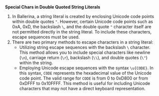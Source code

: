 **Special Chars in Double Quoted String Literals**

1. In Ballerina, a string literal is created by enclosing Unicode code points within double quotes `"`. However, certain Unicode code points such as 0xA, 0xD, the backslash `\`, and the double quote `"` character itself are not permitted directly in the string literal. To include these characters, escape sequences must be used.
2. There are two primary methods to escape characters in a string literal:
    - Utilizing string escape sequences with the backslash `\` character. This method allows you to include special characters like newline (`\n`), carriage return (`\r`), backslash (`\\`), and double quotes (`\"`) within the string.
    - Employing Unicode escape sequences with the syntax `\u{CODE}`. In this syntax, `CODE` represents the hexadecimal value of the Unicode code point. The valid range for `CODE` is from 0 to 0xD800 or from 0xDFFF to 0x10FFFF. This method is useful for including Unicode characters that may not have a direct keyboard representation.
